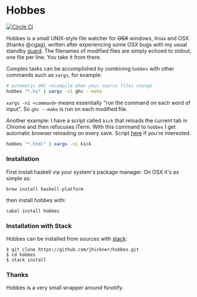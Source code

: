 Hobbes
======

[![Circle CI](https://circleci.com/gh/jhickner/hobbes.svg?style=svg)](https://circleci.com/gh/jhickner/hobbes)

Hobbes is a small UNIX-style file watcher for ~~OSX~~ windows, linux and OSX (thanks @cgag), written after experiencing some OSX bugs with my usual standby [guard](https://github.com/guard/guard). The filenames of modified files are simply echoed to stdout, one file per line. You take it from there.

Complex tasks can be accomplished by combining ```hobbes``` with other commands such as ```xargs```, for example:

```bash
# automatic GHC recompile when your source files change
hobbes "*.hs" | xargs -n1 ghc --make
```

```xargs -n1 <command>``` means essentially "run the command on each word of input". So ```ghc --make``` is run on each modified file.


Another example: I have a script called ```kick``` that reloads the current tab in Chrome and then refocuses iTerm. With this command to ```hobbes``` I get automatic browser reloading on every save. Script [here](https://gist.github.com/4081943) if you're interested.

```bash
hobbes "*.html" | xargs -n1 kick
```

### Installation

First install haskell via your system's package manager. On OSX it's as simple as:

```brew install haskell-platform```

then install hobbes with:

```cabal install hobbes```

### Installation with Stack

Hobbes can be installed from sources with [stack](https://github.com/commercialhaskell/stack):

```shell
$ git clone https://github.com/jhickner/hobbes.git
$ cd hobbes
$ stack install
```

### Thanks

Hobbes is a very small wrapper around fsnotify.
